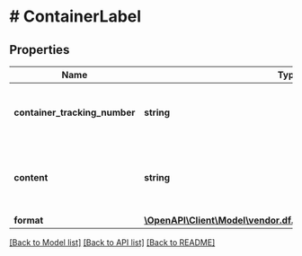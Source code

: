 # # ContainerLabel

## Properties

Name | Type | Description | Notes
------------ | ------------- | ------------- | -------------
**container_tracking_number** | **string** | Container (pallet) tracking identifier from the shipping carrier. | [optional]
**content** | **string** | This field will contain the Base64encoded string of the container label content. |
**format** | [**\OpenAPI\Client\Model\vendor.df.shipping\ContainerLabelFormat**](ContainerLabelFormat.md) |  |

[[Back to Model list]](../../README.md#models) [[Back to API list]](../../README.md#endpoints) [[Back to README]](../../README.md)
